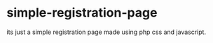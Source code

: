 # simple-registration-page
its just a simple registration page made using php css and javascript.



